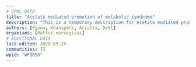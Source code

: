 ```yaml
---
# GPML DATA
title: "Acetate mediated promotion of metabolic syndrome"
description: "This is a temporary description for Acetate mediated promotion of metabolic syndrome"
authors: [Egonw, Khanspers, Ariutta, DeSl]
organisms: [Rattus norvegicus]
# ADDITIONAL DATA
last-edited: 2020-05-28
communities: []
wpid: "WP3650"
---
```


